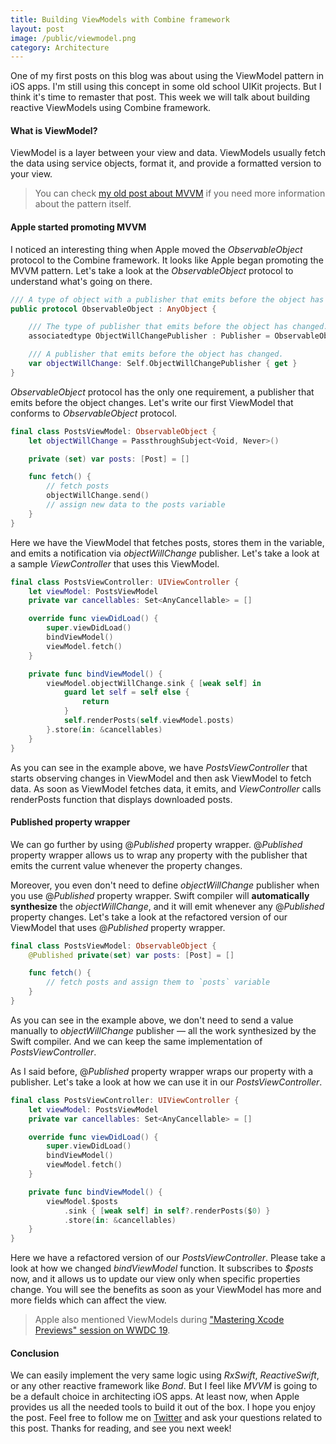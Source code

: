 ```yaml
---
title: Building ViewModels with Combine framework
layout: post
image: /public/viewmodel.png
category: Architecture
---
```


One of my first posts on this blog was about using the ViewModel pattern in iOS apps. I'm still using this concept in some old school UIKit projects. But I think it's time to remaster that post. This week we will talk about building reactive ViewModels using Combine framework.

#### What is ViewModel?
ViewModel is a layer between your view and data. ViewModels usually fetch the data using service objects, format it, and provide a formatted version to your view.

> You can check [my old post about MVVM](/2018/01/11/mastering-mvvm-on-ios/) if you need more information about the pattern itself.

#### Apple started promoting MVVM
I noticed an interesting thing when Apple moved the *ObservableObject* protocol to the Combine framework. It looks like Apple began promoting the MVVM pattern. Let's take a look at the *ObservableObject* protocol to understand what's going on there.

```swift
/// A type of object with a publisher that emits before the object has changed.
public protocol ObservableObject : AnyObject {

    /// The type of publisher that emits before the object has changed.
    associatedtype ObjectWillChangePublisher : Publisher = ObservableObjectPublisher where Self.ObjectWillChangePublisher.Failure == Never

    /// A publisher that emits before the object has changed.
    var objectWillChange: Self.ObjectWillChangePublisher { get }
}
```

*ObservableObject* protocol has the only one requirement, a publisher that emits before the object changes. Let's write our first ViewModel that conforms to *ObservableObject* protocol.

```swift
final class PostsViewModel: ObservableObject {
    let objectWillChange = PassthroughSubject<Void, Never>()

    private (set) var posts: [Post] = []

    func fetch() {
        // fetch posts
        objectWillChange.send()
        // assign new data to the posts variable
    }
}
```

Here we have the ViewModel that fetches posts, stores them in the variable, and emits a notification via *objectWillChange* publisher. Let's take a look at a sample *ViewController* that uses this ViewModel.

```swift
final class PostsViewController: UIViewController {
    let viewModel: PostsViewModel
    private var cancellables: Set<AnyCancellable> = []

    override func viewDidLoad() {
        super.viewDidLoad()
        bindViewModel()
        viewModel.fetch()
    }

    private func bindViewModel() {
        viewModel.objectWillChange.sink { [weak self] in
            guard let self = self else {
                return
            }
            self.renderPosts(self.viewModel.posts)
        }.store(in: &cancellables)
    }
}
```

As you can see in the example above, we have *PostsViewController* that starts observing changes in ViewModel and then ask ViewModel to fetch data. As soon as ViewModel fetches data, it emits, and *ViewController* calls renderPosts function that displays downloaded posts.

#### Published property wrapper
We can go further by using @*Published* property wrapper. @*Published* property wrapper allows us to wrap any property with the publisher that emits the current value whenever the property changes.

Moreover, you even don't need to define *objectWillChange* publisher when you use @*Published* property wrapper. Swift compiler will **automatically synthesize** the *objectWillChange*, and it will emit whenever any @*Published* property changes. Let's take a look at the refactored version of our ViewModel that uses @*Published* property wrapper.

```swift
final class PostsViewModel: ObservableObject {
    @Published private(set) var posts: [Post] = []

    func fetch() {
        // fetch posts and assign them to `posts` variable
    }
}
```

As you can see in the example above, we don't need to send a value manually to *objectWillChange* publisher — all the work synthesized by the Swift compiler. And we can keep the same implementation of *PostsViewController*.

As I said before, @*Published* property wrapper wraps our property with a publisher. Let's take a look at how we can use it in our *PostsViewController*.

```swift
final class PostsViewController: UIViewController {
    let viewModel: PostsViewModel
    private var cancellables: Set<AnyCancellable> = []

    override func viewDidLoad() {
        super.viewDidLoad()
        bindViewModel()
        viewModel.fetch()
    }

    private func bindViewModel() {
        viewModel.$posts
            .sink { [weak self] in self?.renderPosts($0) }
            .store(in: &cancellables)
    }
}
```

Here we have a refactored version of our *PostsViewController*. Please take a look at how we changed *bindViewModel* function. It subscribes to *$posts* now, and it allows us to update our view only when specific properties change. You will see the benefits as soon as your ViewModel has more and more fields which can affect the view.

> Apple also mentioned ViewModels during ["Mastering Xcode Previews" session on WWDC 19](https://developer.apple.com/wwdc19/233).

#### Conclusion
We can easily implement the very same logic using *RxSwift*, *ReactiveSwift*, or any other reactive framework like *Bond*. But I feel like *MVVM* is going to be a default choice in architecting iOS apps. At least now, when Apple provides us all the needed tools to build it out of the box. I hope you enjoy the post. Feel free to follow me on [Twitter](https://twitter.com/mecid) and ask your questions related to this post. Thanks for reading, and see you next week!
